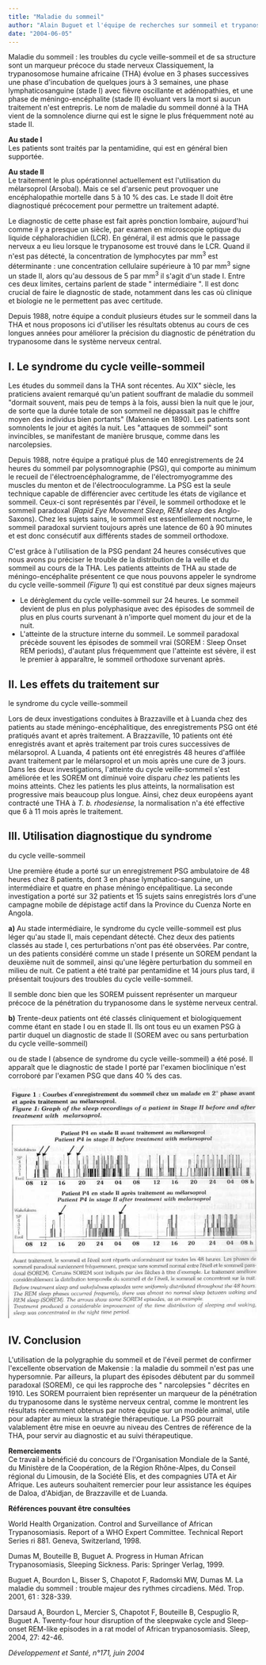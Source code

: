 ```yaml
---
title: "Maladie du sommeil"
author: "Alain Buguet et l'équipe de recherches sur sommeil et trypanosomose réunissant des chercheurs de Brazzaville, , Luanda, Franceville, Daloa, Abidjan, Limoges, Grenoble, Lyon. Alain BUGUET, courriel : a.buquet@free.fr"
date: "2004-06-05"
---
```


Maladie du sommeil : les troubles du cycle veille-sommeil et de sa structure sont un marqueur précoce du stade nerveux
Classiquement, la trypanosomose humaine africaine (THA) évolue en 3 phases successives une phase d'incubation de quelques jours à 3 semaines, une phase lymphaticosanguine (stade I) avec fièvre oscillante et adénopathies, et une phase de méningo-encéphalite (stade II) évoluant vers la mort si aucun traitement n'est entrepris. Le nom de maladie du sommeil donné à la THA vient de la somnolence diurne qui est le signe le plus fréquemment noté au stade II.

**Au stade I**  
Les patients sont traités par la pentamidine, qui est en général bien supportée.

**Au stade II**  
Le traitement le plus opérationnel actuellement est l'utilisation du mélarsoprol (Arsobal). Mais ce sel d'arsenic peut provoquer une encéphalopathie mortelle dans 5 à 10 % des cas. Le stade II doit être diagnostiqué précocement pour permettre un traitement adapté.

Le diagnostic de cette phase est fait après ponction lombaire, aujourd'hui comme il y a presque un siècle, par examen en microscopie optique du liquide céphalorachidien (LCR). En général, il est admis que le passage nerveux a eu lieu lorsque le trypanosome est trouvé dans le LCR. Quand il n'est pas détecté, la concentration de lymphocytes par mm<sup>3</sup> est déterminante : une concentration cellulaire supérieure à 10 par mm<sup>3</sup> signe un stade II, alors qu'au dessous de 5 par mm<sup>3</sup> il s'agit d'un stade I. Entre ces deux limites, certains parlent de stade " intermédiaire ". Il est donc crucial de faire le diagnostic de stade, notamment dans les cas où clinique et biologie ne le permettent pas avec certitude.

Depuis 1988, notre équipe a conduit plusieurs études sur le sommeil dans la THA et nous proposons ici d'utiliser les résultats obtenus au cours de ces longues années pour améliorer la précision du diagnostic de pénétration du trypanosome dans le système nerveux central.

## I. Le syndrome du cycle veille-sommeil

Les études du sommeil dans la THA sont récentes. Au XIX" siècle, les praticiens avaient remarqué qu'un patient souffrant de maladie du sommeil "dormait souvent, mais peu de temps à la fois, aussi bien la nuit que le jour, de sorte que la durée totale de son sommeil ne dépassait pas le chiffre moyen des individus bien portants" (Makensie en 1890). Les patients sont somnolents le jour et agités la nuit. Les "attaques de sommeil" sont invincibles, se manifestant de manière brusque, comme dans les narcolepsies.

Depuis 1988, notre équipe a pratiqué plus de 140 enregistrements de 24 heures du sommeil par polysomnographie (PSG), qui comporte au minimum le recueil de l'électroencéphalogramme, de l'électromyogramme des muscles du menton et de l'électrooculogramme. La PSG est la seule technique capable de différencier avec certitude les états de vigilance et sommeil. Ceux-ci sont représentés par l'éveil, le sommeil orthodoxe et le sommeil paradoxal _(Rapid Eye Movement Sleep, REM sleep_ des Anglo-Saxons). Chez les sujets sains, le sommeil est essentiellement nocturne, le sommeil paradoxal survient toujours après une latence de 60 à 90 minutes et est donc consécutif aux différents stades de sommeil orthodoxe.

C'est grâce à l'utilisation de la PSG pendant 24 heures consécutives que nous avons pu préciser le trouble de la distribution de la veille et du sommeil au cours de la THA. Les patients atteints de THA au stade de méningo-encéphalite présentent ce que nous pouvons appeler le syndrome du cycle veille-sommeil _(Figure_ 1) qui est constitué par deux signes majeurs

*   Le dérèglement du cycle veille-sommeil sur 24 heures. Le sommeil devient de plus en plus polyphasique avec des épisodes de sommeil de plus en plus courts survenant à n'importe quel moment du jour et de la nuit.
*   L'atteinte de la structure interne du sommeil. Le sommeil paradoxal précède souvent les épisodes de sommeil vrai (SOREM : Sleep Onset REM periods), d'autant plus fréquemment que l'atteinte est sévère, il est le premier à apparaître, le sommeil orthodoxe survenant après.

## II. Les effets du traitement sur  
le syndrome du cycle veille-sommeil

Lors de deux investigations conduites à Brazzaville et à Luanda chez des patients au stade méningo-encéphalitique, des enregistrements PSG ont été pratiqués avant et après traitement. A Brazzaville, 10 patients ont été enregistrés avant et après traitement par trois cures successives de mélarsoprol. A Luanda, 4 patients ont été enregistrés 48 heures d'affilée avant traitement par le mélarsoprol et un mois après une cure de 3 jours. Dans les deux investigations, l'atteinte du cycle veille-sommeil s'est améliorée et les SOREM ont diminué voire disparu _chez_ les patients les moins atteints. Chez les patients les plus atteints, la normalisation est progressive mais beaucoup plus longue. Ainsi, chez deux européens ayant contracté une THA à _T._ _b. rhodesiense,_ la normalisation n'a été effective que 6 à 11 mois après le traitement.

## III. Utilisation diagnostique du syndrome  
du cycle veille-sommeil

Une première étude a porté sur un enregistrement PSG ambulatoire de 48 heures chez 8 patients, dont 3 en phase lymphatico-sanguine, un intermédiaire et quatre en phase méningo encépalitique. La seconde investigation a porté sur 32 patients et 15 sujets sains enregistrés lors d'une campagne mobile de dépistage actif dans la Province du Cuenza Norte en Angola.

**a)** Au stade intermédiaire, le syndrome du cycle veille-sommeil est plus léger qu'au stade II, mais cependant détecté. Chez deux des patients classés au stade I, ces perturbations n'ont pas été observées. Par contre, un des patients considéré comme un stade I présente un SOREM pendant la deuxième nuit de sommeil, ainsi qu'une légère perturbation du sommeil en milieu de nuit. Ce patient a été traité par pentamidine et 14 jours plus tard, il présentait toujours des troubles du cycle veille-sommeil.

Il semble donc bien que les SOREM puissent représenter un marqueur précoce de la pénétration du trypanosome dans le système nerveux central.

**b)** Trente-deux patients ont été classés cliniquement et biologiquement comme étant en stade I ou en stade II. Ils ont tous eu un examen PSG à partir duquel un diagnostic de stade II (SOREM avec ou sans perturbation du cycle veille-sommeil)

ou de stade I (absence de syndrome du cycle veille-sommeil) a été posé. Il apparaît que le diagnostic de stade I porté par l'examen bioclinique n'est corroboré par l'examen PSG que dans 40 % des cas.

![](i985-1.jpg)


## IV. Conclusion

L'utilisation de la polygraphie du sommeil et de l'éveil permet de confirmer l'excellente observation de Makensie : la maladie du sommeil n'est pas une hypersomnie. Par ailleurs, la plupart des épisodes débutent par du sommeil paradoxal (SOREM), ce qui les rapproche des " narcolepsies " décrites en 1910. Les SOREM pourraient bien représenter un marqueur de la pénétration du trypanosome dans le système nerveux central, comme le montrent les résultats récemment obtenus par notre équipe sur un modèle animal, utile pour adapter au mieux la stratégie thérapeutique. La PSG pourrait valablement être mise en oeuvre au niveau des Centres de référence de la THA, pour servir au diagnostic et au suivi thérapeutique.

**Remerciements**  
Ce travail a bénéficié du concours de l'Organisation Mondiale de la Santé, du Ministère de la Coopération, de la Région Rhône-Alpes, du Conseil régional du Limousin, de la Société Elis, et des compagnies UTA et Air Afrique. Les auteurs souhaitent remercier pour leur assistance les équipes de Daloa, d'Abidjan, de Brazzaville et de Luanda.

**Références pouvant être consultées**

World Health Organization. Control and Surveillance of African Trypanosomiasis. Report of a WHO Expert Committee. Technical Report Series ri 881. Geneva, Switzerland, 1998.

Dumas M, Bouteille B, Buguet A. Progress in Human African Trypanosomiasis, Sleeping Sickness. Paris: Springer Verlag, 1999.

Buguet A, Bourdon L, Bisser S, Chapotot F, Radomski MW, Dumas M. La maladie du sommeil : trouble majeur des rythmes circadiens. Méd. Trop. 2001, 61 : 328-339.

Darsaud A, Bourdon L, Mercier S, Chapotot F, Bouteille B, Cespuglio R, Buguet A. Twenty-four hour disruption of the sleepwake cycle and Sleep-onset REM-like episodes in a rat model of African trypanosomiasis. Sleep, 2004, 27: 42-46.

_Développement et Santé, n°171, juin 2004_